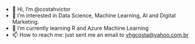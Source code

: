 - 👋 Hi, I’m @costahvictor
- 👀 I’m interested in Data Science, Machine Learning, AI and Digital Marketing.
- 🌱 I’m currently learning R and Azure Machine Learning
- 📫 How to reach me: just sent me an email to vhgcosta@yahoo.com.br

<!---
costahvictor/costahvictor is a ✨ special ✨ repository because its `README.md` (this file) appears on your GitHub profile.
You can click the Preview link to take a look at your changes.
--->
